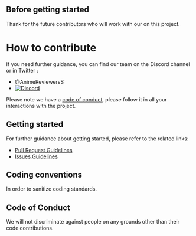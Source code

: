 ## Before getting started

Thank for the future contributors who will work with our on this project.

# How to contribute

If you need further guidance, you can find our team on the Discord channel or in Twitter : 

* @AnimeReviewersS
* [![Discord](https://img.shields.io/discord/530659599301345291.svg?logo=discord)](https://discord.gg/DZhbSdz)

Please note we have a [code of conduct](#code-of-conduct), please follow it in all your interactions with the project.

## Getting started

For further guidance about getting started, please refer to the related links:

* [Pull Request Guidelines](PULL_REQUEST_TEMPLATE.md)
* [Issues Guidelines](ISSUE_TEMPLATE.md)

## Coding conventions

In order to sanitize coding standards.

## Code of Conduct

We will not discriminate against people on any grounds other than their code contributions.
